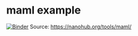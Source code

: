# maml example 
[![Binder](https://mybinder.org/badge_logo.svg)](https://mybinder.org/v2/gh/matbinder/maml-example/HEAD?filepath=maml.ipynb)
Source: https://nanohub.org/tools/maml/
